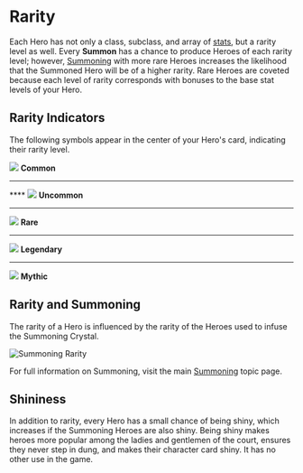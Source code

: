 # Rarity

Each Hero has not only a class, subclass, and array of [stats](stats.md), but a rarity level as well. Every **Summon** has a chance to produce Heroes of each rarity level; however, [Summoning](../../../gameplay/heroes/summoning/) with more rare Heroes increases the likelihood that the Summoned Hero will be of a higher rarity. Rare Heroes are coveted because each level of rarity corresponds with bonuses to the base stat levels of your Hero.

## Rarity Indicators

The following symbols appear in the center of your Hero's card, indicating their rarity level.&#x20;



&#x20;![](<../../../.gitbook/assets/common gem 1.png>)   **Common**

****

&#x20;**** ![](<../../../.gitbook/assets/uncommon gem 1.png>)   **Uncommon**

****

![](<../../../.gitbook/assets/rare gem 1.png>)   **Rare**

****

![](<../../../.gitbook/assets/legendary gem 1.png>)  **Legendary**

****

![](<../../../.gitbook/assets/mythic gem 1.png>) **Mythic**

## Rarity and Summoning

The rarity of a Hero is influenced by the rarity of the Heroes used to infuse the Summoning Crystal.&#x20;

![Summoning Rarity](<../../../.gitbook/assets/Summoner Combo.png>)

For full information on Summoning, visit the main [Summoning](../../../gameplay/heroes/summoning/) topic page.

## Shininess

In addition to rarity, every Hero has a small chance of being shiny, which increases if the Summoning Heroes are also shiny. Being shiny makes heroes more popular among the ladies and gentlemen of the court, ensures they never step in dung, and makes their character card shiny. It has no other use in the game.

